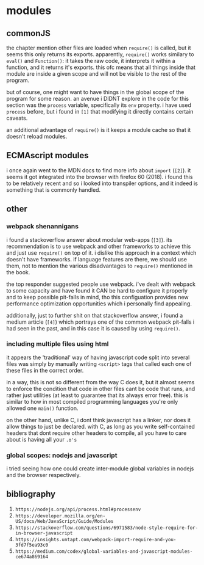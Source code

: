 # modules
## commonJS
the chapter mention other files are loaded when `require()` is called, but it seems this only returns its exports. apparently, `require()` works similary to `eval()` and `Function()`: it takes the raw code, it interprets it within a function, and it returns it's exports. this ofc means that all things inside that module are inside a given scope and will not be visible to the rest of the program.

but of course, one might want to have things in the global scope of the program for some reason. an avenue i DIDNT explore in the code for this section was the `process` variable, specifically its `env` property. i have used `process` before, but i found in `[1]` that modifying it directly contains certain caveats.

an additional advantage of `require()` is it keeps a module cache so that it doesn't reload modules.

## ECMAscript modules
i once again went to the MDN docs to find more info about `import` (`[2]`). it seems it got integrated into the browser with firefox 60 (2018). i found this to be relatively recent and so i looked into transpiler options, and it indeed is something that is commonly handled.


## other
### webpack shenannigans
i found a stackoverflow answer about modular web-apps (`[3]`). its recommendation is to use webpack and other frameworks to achieve this and just use `require()` on top of it. i dislike this approach in a context which doesn't have frameworks. if language features are there, we should use them, not to mention the various disadvantages to `require()` mentioned in the book. 

the top responder suggested people use webpack. i've dealt with webpack to some capacity and have found it CAN be hard to configure it properly and to keep possible pit-falls in mind, tho this configuation provides new performance optimization opportunities which i personally find appealing.

additionally, just to further shit on that stackoverflow answer, i found a medium article (`[4]`) which portrays one of the common webpack pit-falls i had seen in the past, and in this case it is caused by using `require()`.


### including multiple files using html
it appears the 'traditional' way of having javascript code split into several files was simply by manually writing `<script>` tags that called each one of these files in the correct order. 

in a way, this is not so different from the way C does it, but it almost seems to enforce the condition that code in other files cant be code that runs, and rather just utilities (at least to guarantee that its always error free). this is similar to how in most compiled programming languages you're only allowed one `main()` function. 

on the other hand, unlike C, i dont think javascript has a linker, nor does it allow things to just be declared. with C, as long as you write self-contained headers that dont require other headers to compile, all you have to care about is having all your `.o's`


### global scopes: nodejs and javascript
i tried seeing how one could create inter-module global variables in nodejs and the browser respectively. 


## bibliography
1. `https://nodejs.org/api/process.html#processenv`
2. `https://developer.mozilla.org/en-US/docs/Web/JavaScript/Guide/Modules`
3. `https://stackoverflow.com/questions/6971583/node-style-require-for-in-browser-javascript`
4. `https://insights.untapt.com/webpack-import-require-and-you-3fd7f5ea93c0`
5. `https://medium.com/codex/global-variables-and-javascript-modules-ce674a869164`

